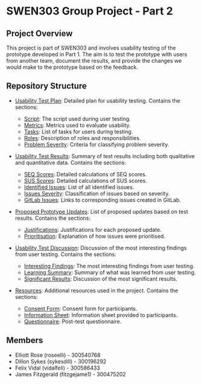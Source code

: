 # SWEN303 Group Project - Part 2

## Project Overview
This project is part of SWEN303 and involves usability testing of the prototype developed in Part 1. The aim is to test the prototype with users from another team, document the results, and provide the changes we would make to the prototype based on the feedback.

## Repository Structure
- [Usability Test Plan](usability_test_plan.md): Detailed plan for usability testing.
  Contains the sections:
  - [Script](usability_test_plan.md#script): The script used during user testing.
  - [Metrics](usability_test_plan.md#metrics): Metrics used to evaluate usability.
  - [Tasks](usability_test_plan.md#tasks): List of tasks for users during testing.
  - [Roles](usability_test_plan.md#roles): Description of roles and responsibilities.
  - [Problem Severity](usability_test_plan.md#problem-severity): Criteria for classifying problem severity.

- [Usability Test Results](usability_test_results.md): Summary of test results including both qualitative and quantitative data.
  Contains the sections:
  - [SEQ Scores](usability_test_results.md#seq-scores): Detailed calculations of SEQ scores.
  - [SUS Scores](usability_test_results.md#sus-scores): Detailed calculations of SUS scores.
  - [Identified Issues](usability_test_results.md#identified-issues): List of all identified issues.
  - [Issues Severity](usability_test_results.md#issues-severity): Classification of issues based on severity.
  - [GitLab Issues](usability_test_results.md#gitlab-issues): Links to corresponding issues created in GitLab.

- [Proposed Prototype Updates](proposed_prototype_updates.md): List of proposed updates based on test results.
  Contains the sections:
  - [Justifications](proposed_prototype_updates.md#justifications): Justifications for each proposed update.
  - [Prioritisation](proposed_prototype_updates.md#prioritisation): Explanation of how issues were prioritised.

- [Usability Test Discussion](usability_test_discussion.md): Discussion of the most interesting findings from user testing.
  Contains the sections:
  - [Interesting Findings](usability_test_discussion.md#interesting-findings): The most interesting findings from user testing.
  - [Learning Summary](usability_test_discussion.md#learning-summary): Summary of what was learned from user testing.
  - [Significant Results](usability_test_discussion.md#significant-results): Discussion of the most significant results.

- [Resources](resources.md): Additional resources used in the project.
  Contains the sections:
  - [Consent Form](resources.md#consent-form): Consent form for participants.
  - [Information Sheet](resources.md#information-sheet): Information sheet provided to participants.
  - [Questionnaire](resources.md#questionnaire): Post-test questionnaire.

## Members
- Elliott Rose (roseelli) - 300540768
- Dillon Sykes (sykesdill) - 300196292
- Felix Vidal (vidalfeli) - 300586433
- James Fitzgerald (fitzgejame1) - 300475202